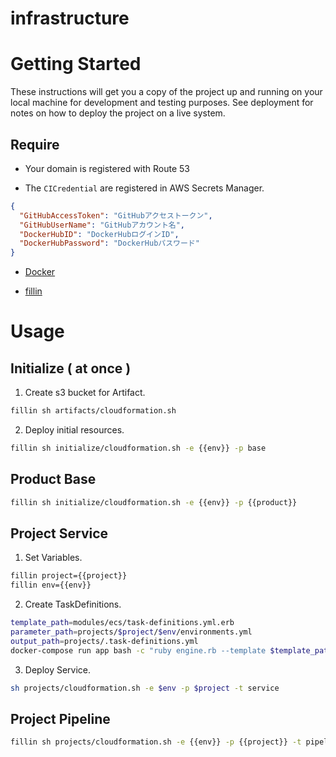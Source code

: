 # infrastructure

# Getting Started

These instructions will get you a copy of the project up and running on your local machine for development and testing purposes. See deployment for notes on how to deploy the project on a live system.

## Require

- Your domain is registered with Route 53

- The `CICredential` are registered in AWS Secrets Manager.
```json
{
  "GitHubAccessToken": "GitHubアクセストークン",
  "GitHubUserName": "GitHubアカウント名",
  "DockerHubID": "DockerHubログインID",
  "DockerHubPassword": "DockerHubパスワード"
}
```

- [Docker](https://www.docker.com/)

- [fillin](https://github.com/itchyny/fillin)

# Usage

## Initialize ( at once )

1. Create s3 bucket for Artifact.
```bash
fillin sh artifacts/cloudformation.sh
```

2. Deploy initial resources.
```bash
fillin sh initialize/cloudformation.sh -e {{env}} -p base
```

## Product Base

```bash
fillin sh initialize/cloudformation.sh -e {{env}} -p {{product}}
```

## Project Service

1. Set Variables.
```bash
fillin project={{project}}
fillin env={{env}}
```

2. Create TaskDefinitions.
```bash
template_path=modules/ecs/task-definitions.yml.erb
parameter_path=projects/$project/$env/environments.yml
output_path=projects/.task-definitions.yml
docker-compose run app bash -c "ruby engine.rb --template $template_path --parameter $parameter_path > $output_path"
```

3. Deploy Service.
```bash
sh projects/cloudformation.sh -e $env -p $project -t service
```

## Project Pipeline

```bash
fillin sh projects/cloudformation.sh -e {{env}} -p {{project}} -t pipeline
```
